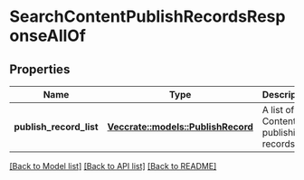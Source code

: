 # SearchContentPublishRecordsResponseAllOf

## Properties

Name | Type | Description | Notes
------------ | ------------- | ------------- | -------------
**publish_record_list** | [**Vec<crate::models::PublishRecord>**](PublishRecord.md) | A list of A+ Content publishing records. | 

[[Back to Model list]](../README.md#documentation-for-models) [[Back to API list]](../README.md#documentation-for-api-endpoints) [[Back to README]](../README.md)


